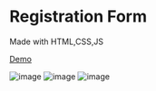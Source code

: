 # Registration Form
Made with HTML,CSS,JS

<a href="https://registration-form-en.vercel.app/">Demo</a>

![image](https://user-images.githubusercontent.com/105713758/197393951-9f42bf77-4d80-4638-b77d-4f4aa6f8adee.png)
![image](https://user-images.githubusercontent.com/105713758/197394026-2318cfd4-7db7-4d53-9dc2-9e4af34f09b8.png)
![image](https://user-images.githubusercontent.com/105713758/197393979-902a491d-7c22-4294-92a7-ece319982fb0.png)
